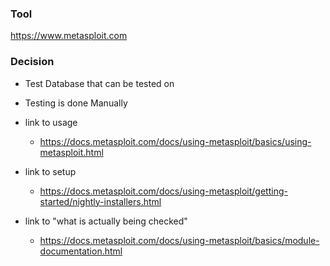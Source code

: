 ### Tool

  <https://www.metasploit.com>

### Decision

- Test Database that can be tested on
- Testing is done Manually

- link to usage

  - <https://docs.metasploit.com/docs/using-metasploit/basics/using-metasploit.html>

- link to setup

  - <https://docs.metasploit.com/docs/using-metasploit/getting-started/nightly-installers.html>

- link to "what is actually being checked"

  - <https://docs.metasploit.com/docs/using-metasploit/basics/module-documentation.html>
